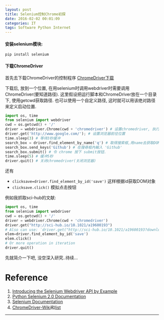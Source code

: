 ```yaml
---
layout: post
title: Selenium控制Chrome初探
date: 2016-02-02 00:01:09
categories: IT
tags: Software Python Internet
---
```


#### 安装selenium模块:

`pip install selenium`

#### 下载ChromeDriver

首先去下载ChromeDriver的控制程序 [ChromeDriver下载](https://sites.google.com/a/chromium.org/chromedriver/downloads)

下载后, 放到一个位置, 在用selenium时调用webdriver时需要调用ChromeDriver(要知道路径). 这里假设把运行脚本和ChromeDriver放在一个目录下, 使用getcwd获取路径. 也可以使用一个自定义路径, 这时就可以用该绝对路径来定义启动位置.

~~~python
import os, time
from selenium import webdriver
cwd = os.getcwd() + '/'
driver = webdriver.Chrome(cwd + 'chromedriver') # 设置chromedriver, 执行后会打开一个新的浏览器窗口
driver.get('http://www.google.com/'); # 设置浏览器前往位置
time.sleep(3) # 等待3秒缓冲
search_box = driver.find_element_by_name('q') # 取得搜索框,用name去获取DOM
search_box.send_keys('Github') # 在搜尋框內輸入 'Github'
search_box.submit() # 令 chrome 按下 submit按钮.
time.sleep(5) # 缓冲5秒
driver.quit() # 关闭chromedriver(关闭浏览器)
~~~

还有

- `clicksave=driver.find_element_by_id('save')` 这样根据id获取DOM对象
- `clicksave.click()` 模拟点击按钮

例如我抓取sci-hub的文献:

~~~python
import os, time
from selenium import webdriver
cwd = os.getcwd() + '/'
driver = webdriver.Chrome(cwd + 'chromedriver')
driver.get("http://sci-hub.io/10.1021/a19600193")
# Also can use: `driver.get("http://sci-hub.io/10.1021/a19600193?download=True")` directly download
elem=driver.find_element_by_id('save')
elem.click()
# Or more operation in iteration
driver.quit()
~~~

先就简介一下吧, 没空深入研究..待续...

# Reference

1. [Introducing the Selenium Webdriver API by Example](http://docs.seleniumhq.org/docs/03_webdriver.jsp#introducing-the-selenium-webdriver-api-by-example)
2. [Python Selenium 2.0 Documentation](http://selenium.googlecode.com/svn/trunk/docs/api/py/index.html)
3. [Selenium Documentation](http://docs.seleniumhq.org/docs/)
4. [ChromeDriver-Wiki](https://code.google.com/p/selenium/wiki/ChromeDriver)和[list](https://code.google.com/p/selenium/w/list)



------

